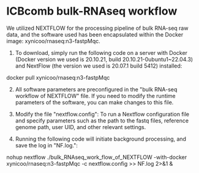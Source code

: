 # ICBcomb bulk-RNAseq workflow
We utilized NEXTFLOW for the processing pipeline of bulk RNA-seq raw data, and the software used has been encapsulated within the Docker image: xynicoo/rnaseq:n3-fastpMqc.
1. To download, simply run the following code on a server with Docker (Docker version we used is 20.10.21, build 20.10.21-0ubuntu1~22.04.3) and NextFlow (the version we used is 20.07.1 build 5412) installed:

docker pull xynicoo/rnaseq:n3-fastpMqc

2. All software parameters are preconfigured in the "bulk RNA-seq workflow of NEXTFLOW" file. If you need to modify the runtime parameters of the software, you can make changes to this file.

3. Modify the file "nextflow.config": To run a Nextflow configuration file and specify parameters such as the path to the fastq files, reference genome path, user UID, and other relevant settings.

4. Running the following code will initiate background processing, and save the log in "NF.log.":

nohup nextflow ./bulk_RNAseq_work_flow_of_NEXTFLOW -with-docker xynicoo/rnaseq:n3-fastpMqc -c nextflow.config >> NF.log 2>&1 &



